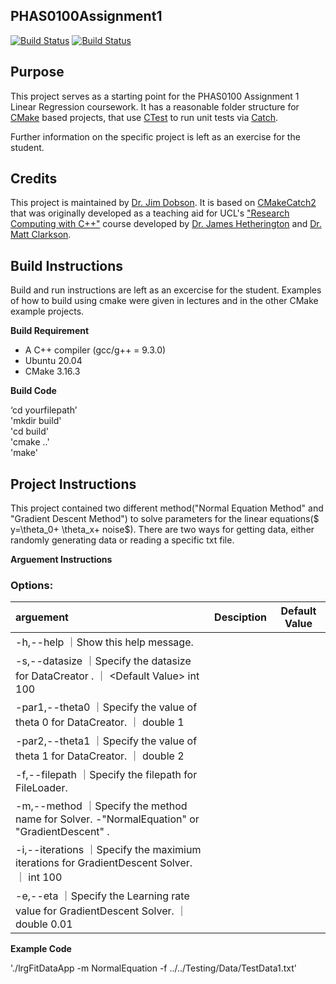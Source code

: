 PHAS0100Assignment1
------------------

[![Build Status](https://travis-ci.com/[USERNAME]/PHAS0100Assignment1.svg?branch=master)](https://travis-ci.com/[USERNAME]/PHAS0100Assignment1)
[![Build Status](https://ci.appveyor.com/api/projects/status/[APPVEYOR_ID]/branch/master)](https://ci.appveyor.com/project/[USERNAME]/PHAS0100Assignment1)


Purpose
-------

This project serves as a starting point for the PHAS0100 Assignment 1 Linear Regression coursework. It has a reasonable folder structure for [CMake](https://cmake.org/) based projects,
that use [CTest](https://cmake.org/) to run unit tests via [Catch](https://github.com/catchorg/Catch2). 

Further information on the specific project is left as an exercise for the student.


Credits
-------

This project is maintained by [Dr. Jim Dobson](https://www.ucl.ac.uk/physics-astronomy/people/dr-jim-dobson). It is based on [CMakeCatch2](https://github.com/UCL/CMakeCatch2.git) that was originally developed as a teaching aid for UCL's ["Research Computing with C++"](http://rits.github-pages.ucl.ac.uk/research-computing-with-cpp/)
course developed by [Dr. James Hetherington](http://www.ucl.ac.uk/research-it-services/people/james)
and [Dr. Matt Clarkson](https://iris.ucl.ac.uk/iris/browse/profile?upi=MJCLA42).


Build Instructions
------------------

Build and run instructions are left as an excercise for the student. Examples of how to build using cmake were given in lectures and in the other CMake example projects.

**Build Requirement** 
- A C++ compiler (gcc/g++ = 9.3.0)
- Ubuntu 20.04 
- CMake 3.16.3

**Build Code**

‘cd yourfilepath’\
'mkdir build'\
'cd build'\
'cmake ..'\
'make'

Project Instructions
--------------------
This project contained two different method("Normal Equation Method" and "Gradient Descent Method") to solve parameters for the linear equations($ y=\theta_0+ \theta_x+ noise$). There are two ways for getting data, either randomly generating data or reading a specific txt file.

**Arguement  Instructions** 

### Options: 
|arguement                  |Desciption                                            |Default Value                         |
|:------------------------- |:----------------------------------------------------:|:-------------------------------------:|
|-h,--help                  ｜Show this help message.                              |                                       | 
|-s,--datasize              ｜Specify the datasize for DataCreator .               ｜ <Default Value\> int 100             |
|-par1,--theta0             ｜Specify the value of theta 0 for DataCreator.        ｜ <Default Value> double 1             |
|-par2,--theta1             ｜Specify the value of theta 1 for DataCreator.        ｜ <Default Value> double 2             |
|-f,--filepath              ｜Specify the filepath for FileLoader.                 |                                       |
|-m,--method<Compulsory>    ｜Specify the method name for Solver.   -"NormalEquation"  or  "GradientDescent" .|           |
|-i,--iterations            ｜Specify the maximium iterations for GradientDescent Solver.  ｜ <Default Value> int 100      |
|-e,--eta                   ｜Specify the Learning rate value for GradientDescent Solver.  ｜ <Default Value> double 0.01  |


**Example Code**

'./lrgFitDataApp -m NormalEquation -f ../../Testing/Data/TestData1.txt'
